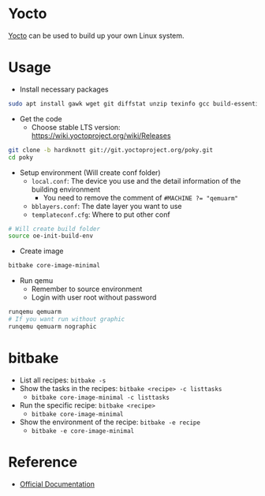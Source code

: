 # Yocto

[Yocto](https://www.yoctoproject.org/) can be used to build up your own Linux system.

# Usage

* Install necessary packages

```bash
sudo apt install gawk wget git diffstat unzip texinfo gcc build-essential chrpath socat cpio python3 python3-pip python3-pexpect xz-utils debianutils iputils-ping python3-git python3-jinja2 libegl1-mesa libsdl1.2-dev pylint3 xterm python3-subunit mesa-common-dev zstd liblz4-tool
```

* Get the code
  - Choose stable LTS version: https://wiki.yoctoproject.org/wiki/Releases

```bash
git clone -b hardknott git://git.yoctoproject.org/poky.git
cd poky
```

* Setup environment (Will create conf folder)
  - `local.conf`: The device you use and the detail information of the building environment
    - You need to remove the comment of `#MACHINE ?= "qemuarm"`
  - `bblayers.conf`: The date layer you want to use
  - `templateconf.cfg`: Where to put other conf

```bash
# Will create build folder
source oe-init-build-env
```

* Create image

```bash
bitbake core-image-minimal
```

* Run qemu
  - Remember to source environment
  - Login with user root without password

```bash
runqemu qemuarm
# If you want run without graphic
runqemu qemuarm nographic
```

# bitbake

* List all recipes: `bitbake -s`
* Show the tasks in the recipes: `bitbake <recipe> -c listtasks`
  - `bitbake core-image-minimal -c listtasks`
* Run the specific recipe: `bitbake <recipe>`
  - `bitbake core-image-minimal`
* Show the environment of the recipe: `bitbake -e recipe`
  - `bitbake -e core-image-minimal`

# Reference

* [Official Documentation](https://docs.yoctoproject.org/current/index.html)
